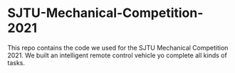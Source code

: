 # SJTU-Mechanical-Competition-2021
This repo contains the code we used for the SJTU Mechanical Competition 2021.
We built an intelligent remote control vehicle yo complete all kinds of tasks.
